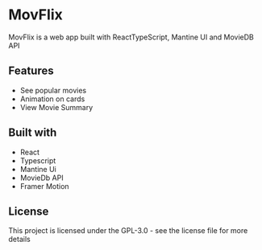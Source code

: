 # MovFlix

MovFlix is a web app built with ReactTypeScript, Mantine UI and MovieDB API
<!-- 
## Screenshots
<p align="center">
  <img src="screenshots/1.png" width=40% height=40%> <img src="screenshots/2.png" width=40% height=40%>
   <img src="screenshots/3.png" width=40% height=40%> <img src="screenshots/4.png" width=40% height=40%>
</p> -->

## Features

- See popular movies
- Animation on cards
- View Movie Summary


## Built with

- React
- Typescript
- Mantine Ui
- MovieDb API
- Framer Motion

## License

This project is licensed under the GPL-3.0 - see the license file for more details
